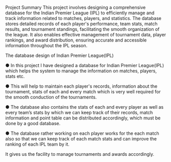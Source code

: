 Project Summary
This project involves designing a comprehensive database for the Indian Premier League (IPL) to efficiently manage and track information related to matches, players, and statistics. 
The database stores detailed records of each player's performance, team stats, match results, and tournament standings, facilitating the smooth organization of the league. 
It also enables effective management of tournament data, player rankings, and award distribution, ensuring accurate and accessible information throughout the IPL season.


The database design of Indian Premier League(IPL)

● In this project I have designed a database for Indian Premier League(IPL) which
helps the system to manage the information on matches, players, stats etc.

● This will help to maintain each player's records, information about the
tournament, stats of each and every match which is very well required for the smooth
conduction of the tournaments.

● The database also contains the stats of each and every player as well as every team’s
stats by which we can keep track of their records, match information and point table
can be distributed accordingly, which must be done by a good database.

● The database rather working on each player works for the each match also so that we
can keep track of each match stats and can improve the ranking of each IPL team by it.

It gives us the facility to manage tournaments and awards accordingly.

